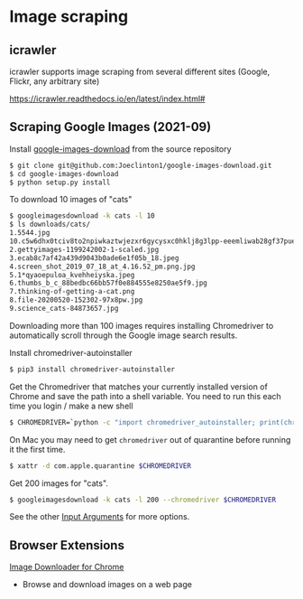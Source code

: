 # Image scraping

## icrawler
icrawler supports image scraping from several different sites (Google, Flickr, any arbitrary site)

https://icrawler.readthedocs.io/en/latest/index.html#

## Scraping Google Images (2021-09)

Install [google-images-download](https://github.com/hardikvasa/google-images-download) from the source repository

````bash
$ git clone git@github.com:Joeclinton1/google-images-download.git
$ cd google-images-download
$ python setup.py install
````


To download 10 images of "cats"
````bash
$ googleimagesdownload -k cats -l 10
$ ls downloads/cats/
1.5544.jpg
10.c5w6dhx0tciv8to2npiwkaztwjezxr6gycysxc0hklj8g3lpp-eeemliwab28gf37puekpvg=w640-h400-e365-rj-sc0x00ffffff.jpg
2.gettyimages-1199242002-1-scaled.jpg
3.ecab8c7af42a439d9043b0ade6e1f05b_18.jpeg
4.screen_shot_2019_07_18_at_4.16.52_pm.png.jpg
5.1*qyaoepuloa_kvehheiyska.jpeg
6.thumbs_b_c_88bedbc66bb57f0e884555e8250ae5f9.jpg
7.thinking-of-getting-a-cat.png
8.file-20200520-152302-97x8pw.jpg
9.science_cats-84873657.jpg
````

Downloading more than 100 images requires installing Chromedriver to automatically scroll
through the Google image search results.

<!--
Download [Chromedriver](https://chromedriver.chromium.org/)

You should have the file `chromedriver`. Pass the path to this file when running the command.

On Mac you need to get `chromedriver` out of quarantine before running it the first time.
````bash
$ xattr -d com.apple.quarantine chromedriver
````
-->

Install chromedriver-autoinstaller
````bash
$ pip3 install chromedriver-autoinstaller
````

Get the Chromedriver that matches your currently installed version of Chrome and save the path into a shell variable.
You need to run this each time you login / make a new shell
````bash
$ CHROMEDRIVER=`python -c "import chromedriver_autoinstaller; print(chromedriver_autoinstaller.install())"`
````

On Mac you may need to get `chromedriver` out of quarantine before running it the first time.
````bash
$ xattr -d com.apple.quarantine $CHROMEDRIVER
````


Get 200 images for "cats".
````bash
$ googleimagesdownload -k cats -l 200 --chromedriver $CHROMEDRIVER
````

See the other [Input Arguments](https://google-images-download.readthedocs.io/en/latest/arguments.html) for more options.

## Browser Extensions

[Image Downloader for Chrome](https://chrome.google.com/webstore/detail/image-downloader/cnpniohnfphhjihaiiggeabnkjhpaldj)
- Browse and download images on a web page
